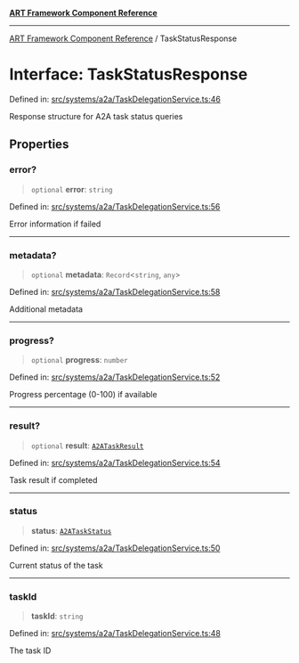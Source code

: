 [**ART Framework Component Reference**](../README.md)

***

[ART Framework Component Reference](../README.md) / TaskStatusResponse

# Interface: TaskStatusResponse

Defined in: [src/systems/a2a/TaskDelegationService.ts:46](https://github.com/hashangit/ART/blob/389c66e54bc50d9dde33052d28a5a19571a13dbf/src/systems/a2a/TaskDelegationService.ts#L46)

Response structure for A2A task status queries

## Properties

### error?

> `optional` **error**: `string`

Defined in: [src/systems/a2a/TaskDelegationService.ts:56](https://github.com/hashangit/ART/blob/389c66e54bc50d9dde33052d28a5a19571a13dbf/src/systems/a2a/TaskDelegationService.ts#L56)

Error information if failed

***

### metadata?

> `optional` **metadata**: `Record`\<`string`, `any`\>

Defined in: [src/systems/a2a/TaskDelegationService.ts:58](https://github.com/hashangit/ART/blob/389c66e54bc50d9dde33052d28a5a19571a13dbf/src/systems/a2a/TaskDelegationService.ts#L58)

Additional metadata

***

### progress?

> `optional` **progress**: `number`

Defined in: [src/systems/a2a/TaskDelegationService.ts:52](https://github.com/hashangit/ART/blob/389c66e54bc50d9dde33052d28a5a19571a13dbf/src/systems/a2a/TaskDelegationService.ts#L52)

Progress percentage (0-100) if available

***

### result?

> `optional` **result**: [`A2ATaskResult`](A2ATaskResult.md)

Defined in: [src/systems/a2a/TaskDelegationService.ts:54](https://github.com/hashangit/ART/blob/389c66e54bc50d9dde33052d28a5a19571a13dbf/src/systems/a2a/TaskDelegationService.ts#L54)

Task result if completed

***

### status

> **status**: [`A2ATaskStatus`](../enumerations/A2ATaskStatus.md)

Defined in: [src/systems/a2a/TaskDelegationService.ts:50](https://github.com/hashangit/ART/blob/389c66e54bc50d9dde33052d28a5a19571a13dbf/src/systems/a2a/TaskDelegationService.ts#L50)

Current status of the task

***

### taskId

> **taskId**: `string`

Defined in: [src/systems/a2a/TaskDelegationService.ts:48](https://github.com/hashangit/ART/blob/389c66e54bc50d9dde33052d28a5a19571a13dbf/src/systems/a2a/TaskDelegationService.ts#L48)

The task ID
